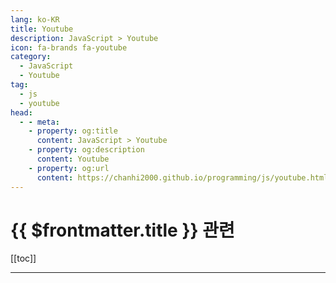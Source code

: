 ```yaml
---
lang: ko-KR
title: Youtube
description: JavaScript > Youtube
icon: fa-brands fa-youtube
category: 
  - JavaScript
  - Youtube
tag: 
  - js
  - youtube
head:
  - - meta:
    - property: og:title
      content: JavaScript > Youtube
    - property: og:description
      content: Youtube
    - property: og:url
      content: https://chanhi2000.github.io/programming/js/youtube.html
---
```


# {{ $frontmatter.title }} 관련

[[toc]]

---

<MyYouTubeItems jsonName="yu-dcode-software" /><!-- dcode -->
<MyYouTubeItems jsonName="yu-SuperSimpleDev" /><!-- SuperSimpleDev -->
<MyYouTubeItems jsonName="yu-interviewingio" /><!-- interviewing.io -->
<MyYouTubeItems jsonName="yu-AlgoJS" /><!-- AlgoJS -->
<MyYouTubeItems jsonName="yu-theavocoder" /><!-- Lydia Hallie -->
<MyYouTubeItems jsonName="yu-Steve8708" /><!-- Steve (Builder.io) -->
<MyYouTubeItems jsonName="yu-tahazsh" /><!-- Taha Shashtari -->
<MyYouTubeItems jsonName="yu-ecemgokdogan" /><!-- Ecem Gokdogan -->
<MyYouTubeItems jsonName="yu-Bedimcode" /><!-- Bedimcode -->
<MyYouTubeItems jsonName="yu-jimmykimu" /><!-- DEvS -->
<MyYouTubeItems jsonName="yu-frontendzonedotcom" /><!-- frontendzone -->
<MyYouTubeItems jsonName="yu-ku-plrg" /><!-- KU-PLRG -->
<MyYouTubeItems jsonName="yu-bit-buddy" /><!-- BitBuddy -->
<MyYouTubeItems jsonName="yu-ColorCodeio" /><!-- ColorCode -->
<MyYouTubeItems jsonName="yu-deborah_kurata" /><!-- Deborah Kurata -->
<MyYouTubeItems jsonName="yu-Radu" /><!-- Radu Mariescu-Istodo -->

<TagLinks />